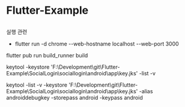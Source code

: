 # Flutter-Example

##
실행 관련
- flutter run -d chrome --web-hostname localhost --web-port 3000

flutter pub run build_runner build

keytool -keystore 'F:\Development\git\Flutter-Example\SocialLogin\sociallogin\android\app\key.jks' -list -v

keytool -list -v -keystore 'F:\Development\git\Flutter-Example\SocialLogin\sociallogin\android\app\key.jks' -alias androiddebugkey -storepass android -keypass android